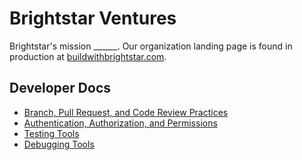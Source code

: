 # Brightstar Ventures

Brightstar's mission ______. Our organization landing page is found in production at [buildwithbrightstar.com](https://buildwithbrightstar.com).

## Developer Docs

* [Branch, Pull Request, and Code Review Practices](branches.md)
* [Authentication, Authorization, and Permissions](auth.md)
* [Testing Tools](testing.md)
* [Debugging Tools](debugging.md)
